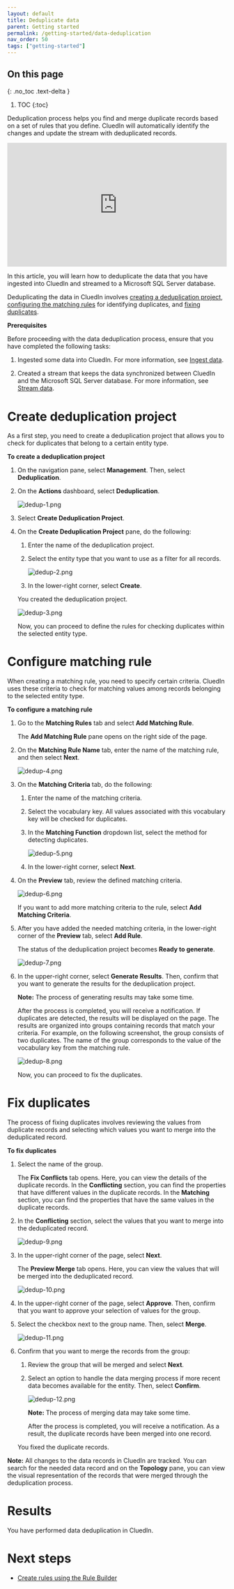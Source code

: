 ```yaml
---
layout: default
title: Deduplicate data
parent: Getting started
permalink: /getting-started/data-deduplication
nav_order: 50
tags: ["getting-started"]
---
```

## On this page
{: .no_toc .text-delta }
1. TOC
{:toc}

Deduplication process helps you find and merge duplicate records based on a set of rules that you define. CluedIn will automatically identify the changes and update the stream with deduplicated records.

<div style="padding:56.25% 0 0 0;position:relative;">
<iframe src="https://player.vimeo.com/video/850839188?badge=0&amp;autopause=0&amp;player_id=0&amp;app_id=58479" frameborder="0" allow="autoplay; fullscreen; picture-in-picture" allowfullscreen style="position:absolute;top:0;left:0;width:100%;height:100%;" title="Getting started with data deduplication in CluedIn"></iframe>
</div>

In this article, you will learn how to deduplicate the data that you have ingested into CluedIn and streamed to a Microsoft SQL Server database.

Deduplicating the data in CluedIn involves [creating a deduplication project](#create-deduplication-project), [configuring the matching rules](#configure-matching-rule) for identifying duplicates, and [fixing duplicates](#fix-duplicates).

**Prerequisites**

Before proceeding with the data deduplication process, ensure that you have completed the following tasks:

1. Ingested some data into CluedIn. For more information, see [Ingest data](/getting-started/data-ingestion).

1. Created a stream that keeps the data synchronized between CluedIn and the Microsoft SQL Server database. For more information, see [Stream data](/getting-started/data-streaming).

# Create deduplication project

As a first step, you need to create a deduplication project that allows you to check for duplicates that belong to a certain entity type.

**To create a deduplication project**

1. On the navigation pane, select **Management**. Then, select **Deduplication**.

1. On the **Actions** dashboard, select **Deduplication**.

    ![dedup-1.png](../../assets/images/getting-started/deduplication/dedup-1.png)

1. Select **Create Deduplication Project**.

1. On the **Create Deduplication Project** pane, do the following:

    1. Enter the name of the deduplication project.

    1. Select the entity type that you want to use as a filter for all records.

        ![dedup-2.png](../../assets/images/getting-started/deduplication/dedup-2.png)

    1. In the lower-right corner, select **Create**.

    You created the deduplication project.

    ![dedup-3.png](../../assets/images/getting-started/deduplication/dedup-3.png)
    
    Now, you can proceed to define the rules for checking duplicates within the selected entity type.

# Configure matching rule

When creating a matching rule, you need to specify certain criteria. CluedIn uses these criteria to check for matching values among records belonging to the selected entity type.

**To configure a matching rule**

1. Go to the **Matching Rules** tab and select **Add Matching Rule**.

    The **Add Matching Rule** pane opens on the right side of the page.

1. On the **Matching Rule Name** tab, enter the name of the matching rule, and then select **Next**.

    ![dedup-4.png](../../assets/images/getting-started/deduplication/dedup-4.png)

1. On the **Matching Criteria** tab, do the following:

    1. Enter the name of the matching criteria.

    1. Select the vocabulary key. All values associated with this vocabulary key will be checked for duplicates.

    1. In the **Matching Function** dropdown list, select the method for detecting duplicates.

        ![dedup-5.png](../../assets/images/getting-started/deduplication/dedup-5.png)
    
    1. In the lower-right corner, select **Next**.

1. On the **Preview** tab, review the defined matching criteria.

    ![dedup-6.png](../../assets/images/getting-started/deduplication/dedup-6.png)

    If you want to add more matching criteria to the rule, select **Add Matching Criteria**.

1. After you have added the needed matching criteria, in the lower-right corner of the **Preview** tab, select **Add Rule**.

    The status of the deduplication project becomes **Ready to generate**.

    ![dedup-7.png](../../assets/images/getting-started/deduplication/dedup-7.png)

1. In the upper-right corner, select **Generate Results**. Then, confirm that you want to generate the results for the deduplication project.

    **Note:** The process of generating results may take some time.

    After the process is completed, you will receive a notification. If duplicates are detected, the results will be displayed on the page. The results are organized into groups containing records that match your criteria. For example, on the following screenshot, the group consists of two duplicates. The name of the group corresponds to the value of the vocabulary key from the matching rule. 

    ![dedup-8.png](../../assets/images/getting-started/deduplication/dedup-8.png)

    Now, you can proceed to fix the duplicates.

# Fix duplicates

The process of fixing duplicates involves reviewing the values from duplicate records and selecting which values you want to merge into the deduplicated record.

**To fix duplicates**

1. Select the name of the group.

    The **Fix Conflicts** tab opens. Here, you can view the details of the duplicate records. In the **Conflicting** section, you can find the properties that have different values in the duplicate records. In the **Matching** section, you can find the properties that have the same values in the duplicate records.

1. In the **Conflicting** section, select the values that you want to merge into the deduplicated record.

    ![dedup-9.png](../../assets/images/getting-started/deduplication/dedup-9.png)

1. In the upper-right corner of the page, select **Next**.

    The **Preview Merge** tab opens. Here, you can view the values that will be merged into the deduplicated record.

    ![dedup-10.png](../../assets/images/getting-started/deduplication/dedup-10.png)

1. In the upper-right corner of the page, select **Approve**. Then, confirm that you want to approve your selection of values for the group.

1. Select the checkbox next to the group name. Then, select **Merge**.

    ![dedup-11.png](../../assets/images/getting-started/deduplication/dedup-11.png)

1. Confirm that you want to merge the records from the group:

    1. Review the group that will be merged and select **Next**.

    1. Select an option to handle the data merging process if more recent data becomes available for the entity. Then, select **Confirm**.

        ![dedup-12.png](../../assets/images/getting-started/deduplication/dedup-12.png)

        **Note:** The process of merging data may take some time.

        After the process is completed, you will receive a notification. As a result, the duplicate records have been merged into one record.

    You fixed the duplicate records.

**Note:** All changes to the data records in CluedIn are tracked. You can search for the needed data record and on the **Topology** pane, you can view the visual representation of the records that were merged through the deduplication process.

# Results

You have performed data deduplication in CluedIn.

# Next steps

- [Create rules using the Rule Builder](/getting-started/rule-builder)
